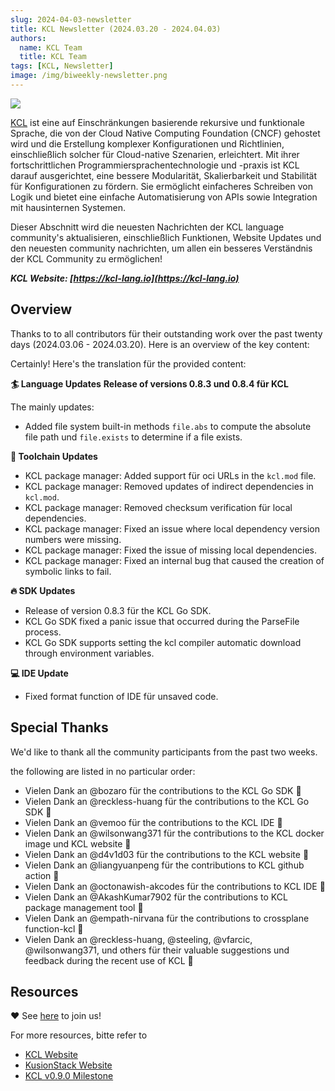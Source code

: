 ```yaml
---
slug: 2024-04-03-newsletter
title: KCL Newsletter (2024.03.20 - 2024.04.03)
authors:
  name: KCL Team
  title: KCL Team
tags: [KCL, Newsletter]
image: /img/biweekly-newsletter.png
---
```


![](/img/biweekly-newsletter.png)

[KCL](https://github.com/kcl-lang) ist eine auf Einschränkungen basierende rekursive und funktionale Sprache, die von der Cloud Native Computing Foundation (CNCF) gehostet wird und die Erstellung komplexer Konfigurationen und Richtlinien, einschließlich solcher für Cloud-native Szenarien, erleichtert. Mit ihrer fortschrittlichen Programmiersprachentechnologie und -praxis ist KCL darauf ausgerichtet, eine bessere Modularität, Skalierbarkeit und Stabilität für Konfigurationen zu fördern. Sie ermöglicht einfacheres Schreiben von Logik und bietet eine einfache Automatisierung von APIs sowie Integration mit hausinternen Systemen.

Dieser Abschnitt wird die neuesten Nachrichten der KCL language community's aktualisieren, einschließlich Funktionen, Website Updates und den neuesten community nachrichten, um allen ein besseres Verständnis der KCL Community zu ermöglichen!

**_KCL Website: [https://kcl-lang.io](https://kcl-lang.io)_**

## Overview

Thanks to to all contributors für their outstanding work over the past twenty days (2024.03.06 - 2024.03.20). Here is an overview of the key content:

Certainly! Here's the translation für the provided content:

**🏄 Language Updates**
**Release of versions 0.8.3 und 0.8.4 für KCL**

The mainly updates:

- Added file system built-in methods `file.abs` to compute the absolute file path und `file.exists` to determine if a file exists.

**🔧 Toolchain Updates**

- KCL package manager: Added support für oci URLs in the `kcl.mod` file.
- KCL package manager: Removed updates of indirect dependencies in `kcl.mod`.
- KCL package manager: Removed checksum verification für local dependencies.
- KCL package manager: Fixed an issue where local dependency version numbers were missing.
- KCL package manager: Fixed the issue of missing local dependencies.
- KCL package manager: Fixed an internal bug that caused the creation of symbolic links to fail.

**🔥 SDK Updates**

- Release of version 0.8.3 für the KCL Go SDK.
- KCL Go SDK fixed a panic issue that occurred during the ParseFile process.
- KCL Go SDK supports setting the kcl compiler automatic download through environment variables.

**💻 IDE Update**

- Fixed format function of IDE für unsaved code.

## Special Thanks

We'd like to thank all the community participants from the past two weeks.

the following are listed in no particular order:

- Vielen Dank an @bozaro für the contributions to the KCL Go SDK 🙌
- Vielen Dank an @reckless-huang für the contributions to the KCL Go SDK 🙌
- Vielen Dank an @vemoo für the contributions to the KCL IDE 🙌
- Vielen Dank an @wilsonwang371 für the contributions to the KCL docker image und KCL website 🙌
- Vielen Dank an @d4v1d03 für the contributions to the KCL website 🙌
- Vielen Dank an @liangyuanpeng für the contributions to KCL github action 🙌
- Vielen Dank an @octonawish-akcodes für the contributions to KCL IDE 🙌
- Vielen Dank an @AkashKumar7902 für the contributions to KCL package management tool 🙌
- Vielen Dank an @empath-nirvana für the contributions to crossplane function-kcl 🙌
- Vielen Dank an @reckless-huang, @steeling, @vfarcic, @wilsonwang371, und others für their valuable suggestions und feedback during the recent use of KCL 🙌

## Resources

❤️ See [here](https://github.com/kcl-lang/community) to join us!

For more resources, bitte refer to

- [KCL Website](https://kcl-lang.io/)
- [KusionStack Website](https://kusionstack.io/)
- [KCL v0.9.0 Milestone](https://github.com/kcl-lang/kcl/milestone/9)
